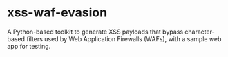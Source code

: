# xss-waf-evasion
A Python-based toolkit to generate XSS payloads that bypass character-based filters used by Web Application Firewalls (WAFs), with a sample web app for testing.
